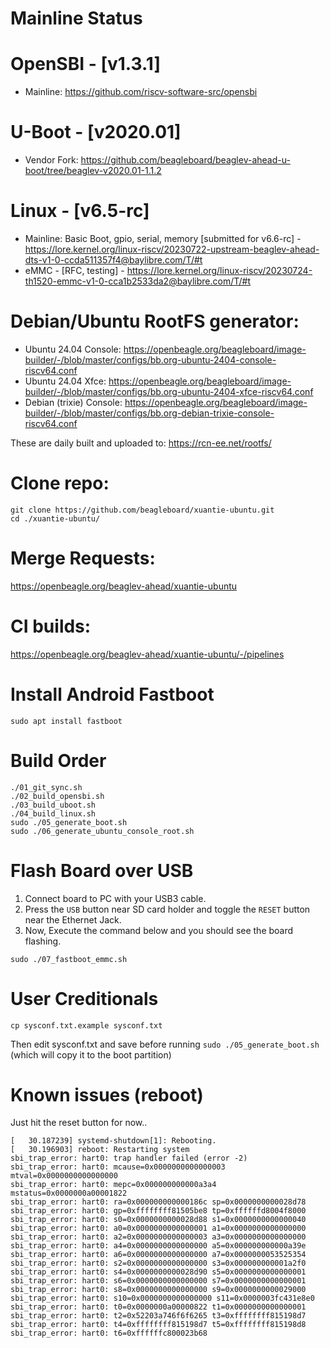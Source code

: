 # Mainline Status

# OpenSBI - [v1.3.1]
- Mainline: https://github.com/riscv-software-src/opensbi

# U-Boot - [v2020.01]
- Vendor Fork: https://github.com/beagleboard/beaglev-ahead-u-boot/tree/beaglev-v2020.01-1.1.2

# Linux - [v6.5-rc]
- Mainline: Basic Boot, gpio, serial, memory [submitted for v6.6-rc] - https://lore.kernel.org/linux-riscv/20230722-upstream-beaglev-ahead-dts-v1-0-ccda511357f4@baylibre.com/T/#t
- eMMC - [RFC, testing] - https://lore.kernel.org/linux-riscv/20230724-th1520-emmc-v1-0-cca1b2533da2@baylibre.com/T/#t

# Debian/Ubuntu RootFS generator:
- Ubuntu 24.04 Console: https://openbeagle.org/beagleboard/image-builder/-/blob/master/configs/bb.org-ubuntu-2404-console-riscv64.conf
- Ubuntu 24.04 Xfce: https://openbeagle.org/beagleboard/image-builder/-/blob/master/configs/bb.org-ubuntu-2404-xfce-riscv64.conf
- Debian (trixie) Console: https://openbeagle.org/beagleboard/image-builder/-/blob/master/configs/bb.org-debian-trixie-console-riscv64.conf

These are daily built and uploaded to: https://rcn-ee.net/rootfs/

# Clone repo:

```
git clone https://github.com/beagleboard/xuantie-ubuntu.git
cd ./xuantie-ubuntu/
```

# Merge Requests:

https://openbeagle.org/beaglev-ahead/xuantie-ubuntu

# CI builds:

https://openbeagle.org/beaglev-ahead/xuantie-ubuntu/-/pipelines

# Install Android Fastboot

```
sudo apt install fastboot
```

# Build Order

```
./01_git_sync.sh
./02_build_opensbi.sh
./03_build_uboot.sh
./04_build_linux.sh
sudo ./05_generate_boot.sh
sudo ./06_generate_ubuntu_console_root.sh
```

# Flash Board over USB

1. Connect board to PC with your USB3 cable.
2. Press the `USB` button near SD card holder and toggle the `RESET` button near the Ethernet Jack.
3. Now, Execute the command below and you should see the board flashing.


```
sudo ./07_fastboot_emmc.sh
```

# User Creditionals

```
cp sysconf.txt.example sysconf.txt
```

Then edit sysconf.txt and save before running `sudo ./05_generate_boot.sh` (which will copy it to the boot partition)

#

# Known issues (reboot)

Just hit the reset button for now..

```
[   30.187239] systemd-shutdown[1]: Rebooting.
[   30.196903] reboot: Restarting system
sbi_trap_error: hart0: trap handler failed (error -2)
sbi_trap_error: hart0: mcause=0x0000000000000003 mtval=0x0000000000000000
sbi_trap_error: hart0: mepc=0x000000000000a3a4 mstatus=0x0000000a00001822
sbi_trap_error: hart0: ra=0x000000000000186c sp=0x0000000000028d78
sbi_trap_error: hart0: gp=0xffffffff81505be8 tp=0xffffffd8004f8000
sbi_trap_error: hart0: s0=0x0000000000028d88 s1=0x0000000000000040
sbi_trap_error: hart0: a0=0x0000000000000001 a1=0x0000000000000000
sbi_trap_error: hart0: a2=0x0000000000000003 a3=0x0000000000000000
sbi_trap_error: hart0: a4=0x0000000000000000 a5=0x000000000000a39e
sbi_trap_error: hart0: a6=0x0000000000000000 a7=0x0000000053525354
sbi_trap_error: hart0: s2=0x0000000000000000 s3=0x000000000001a2f0
sbi_trap_error: hart0: s4=0x0000000000028d90 s5=0x0000000000000001
sbi_trap_error: hart0: s6=0x0000000000000000 s7=0x0000000000000001
sbi_trap_error: hart0: s8=0x0000000000000000 s9=0x0000000000029000
sbi_trap_error: hart0: s10=0x0000000000000000 s11=0x0000003fc431e8e0
sbi_trap_error: hart0: t0=0x0000000a00000822 t1=0x0000000000000001
sbi_trap_error: hart0: t2=0x52203a746f6f6265 t3=0xffffffff815198d7
sbi_trap_error: hart0: t4=0xffffffff815198d7 t5=0xffffffff815198d8
sbi_trap_error: hart0: t6=0xffffffc800023b68
```


